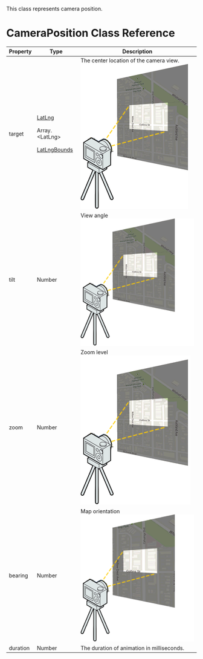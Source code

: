 This class represents camera position.

# CameraPosition Class Reference
Property | Type | Description
----|------|----
target | [LatLng](../LatLng/README.md)<br><br>Array.&lt;LatLng&gt;<br><br>[LatLngBounds](../LatLngBounds/README.md) | The center location of the camera view.<br><img src="./target.gif">
tilt | Number | View angle<br><img src="./tilt.gif">
zoom | Number | Zoom level<br><img src="./zoom.gif">
bearing | Number | Map orientation<br><img src="./bearing.gif">
duration | Number | The duration of animation in milliseconds.
